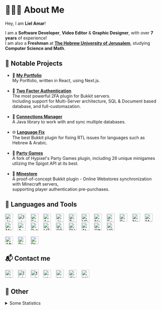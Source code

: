# 👨🏻‍💻 About Me
Hey, I am <b>Liel Amar</b>!

I am a <b>Software Developer</b>, <b>Video Editor</b> & <b>Graphic Designer</b>, with over <b>7 years</b> of experience!<br>
I am also a <b>Freshman</b> at <b>[The Hebrew University of Jerusalem](https://en.huji.ac.il/en)</b>, studying <b>Computer Science and Math</b>.


## 📝 Notable Projects
- 📁 [**My Portfolio**](https://lielamar.com)
    <br>My Portfolio, written in React, using Next.js.
    <br><br>
- 🔐 [**Two Factor Authentication**](https://github.com/LielAmar/2FA)
    <br>The most powerful 2FA plugin for Bukkit servers.
    <br>Including support for Multi-Server architecture, SQL & Document based database, and full-customazation.
    <br><br>
- 🔌 [**Connections Manager**](https://github.com/LielAmar/Connections-Manager)
    <br>A Java library to work with and sync multiple databases.
    <br><br>
- 🌐 [**Language Fix**](https://github.com/LielAmar/LanguageFix)
    <br>The best Bukkit plugin for fixing RTL issues for languages such as Hebrew & Arabic.
    <br><br>
- 🎉 [**Party Games**](https://github.com/LielAmar/Party-Games)
    <br>A fork of Hypixel's Party Games plugin, including 26 unique minigames utlizing the Spigot API at its best.
    <br><br>
- 🏬 [**Minestore**](https://github.com/LielAmar/Minestore)
    <br>A proof-of-concept Bukkit plugin - Online Webstores synchronization with Minecraft servers,
    <br>supporting player authentication pre-purchases.


## 🔨 Languages and Tools
<div align="left">
  <img alt="Java"       width="26px" src="https://lielamar.com/svgs/java.svg" />&nbsp;&nbsp;&nbsp;
  <img alt="IntelliJ"   width="26px" src="https://lielamar.com/svgs/intellij.svg" />&nbsp;&nbsp;&nbsp;
  <img alt="Spring"     width="26px" src="https://lielamar.com/svgs/spring.svg" />&nbsp;&nbsp;&nbsp;
  <img alt="Android"    width="26px" src="https://lielamar.com/svgs/android.svg" />&nbsp;&nbsp;&nbsp;
  <img alt="JavaScript" width="26px" src="https://lielamar.com/svgs/javascript.svg" />&nbsp;&nbsp;&nbsp;
  <img alt="TypeScript" width="26px" src="https://lielamar.com/svgs/typescript.svg" />&nbsp;&nbsp;&nbsp;
  <img alt="VSCode"     width="26px" src="https://lielamar.com/svgs/vscode.svg" />&nbsp;&nbsp;&nbsp;
  <img alt="NodeJS"     width="26px" src="https://lielamar.com/svgs/nodejs.svg" />&nbsp;&nbsp;&nbsp;
  <img alt="Express"    width="26px" src="https://lielamar.com/svgs/express.svg" />&nbsp;&nbsp;&nbsp;
  <img alt="React"      width="26px" src="https://lielamar.com/svgs/react.svg" />&nbsp;&nbsp;&nbsp;
  <img alt="NextJS"     width="26px" src="https://lielamar.com/svgs/nextjs.svg" />&nbsp;&nbsp;&nbsp;
  <img alt="MySQL"      width="26px" src="https://lielamar.com/svgs/mysql.svg" />&nbsp;&nbsp;&nbsp;
  <img alt="MongoDB"    width="26px" src="https://lielamar.com/svgs/mongodb.svg" />&nbsp;&nbsp;&nbsp;
  <img alt="AWS"        width="26px" src="https://lielamar.com/svgs/aws.svg" />&nbsp;&nbsp;&nbsp;
  <img alt="Python"     width="26px" src="https://lielamar.com/svgs/python.svg" />&nbsp;&nbsp;&nbsp;
  <img alt="HTML5"      width="26px" src="https://lielamar.com/svgs/html5.svg" />&nbsp;&nbsp;&nbsp;
  <img alt="CSS3"       width="26px" src="https://lielamar.com/svgs/css3.svg" />&nbsp;&nbsp;&nbsp;
  <img alt="PHP"        width="26px" src="https://lielamar.com/svgs/php.svg" />&nbsp;&nbsp;&nbsp;
  <img alt="Atom"       width="26px" src="https://lielamar.com/svgs/atom.svg" />&nbsp;&nbsp;&nbsp;
  <img alt="C#"         width="26px" src="https://lielamar.com/svgs/csharp.svg" />&nbsp;&nbsp;&nbsp;
  <img alt="VS"         width="26px" src="https://lielamar.com/svgs/vs.svg" />&nbsp;&nbsp;&nbsp;
<!--   <img alt="Linux"      width="26px" src="https://lielamar.com/svgs/linux.svg" />&nbsp;&nbsp;&nbsp; -->
</div>

<br>

<div align="left">
  <img alt="After Effects" width="26px" src="https://lielamar.com/svgs/aftereffects.svg" />&nbsp;&nbsp;&nbsp;
  <img alt="Premiere Pro"  width="26px" src="https://lielamar.com/svgs/premierepro.svg" />&nbsp;&nbsp;&nbsp;
  <img alt="Photoshop"     width="26px" src="https://lielamar.com/svgs/photoshop.svg" />&nbsp;&nbsp;&nbsp;
</div>


## 📬 Contact me
<div align="left">
  <a href="https://lielamar.com">                     <img alt="website"  width="26px" src="https://lielamar.com/svgs/website.svg"/></a>&nbsp;&nbsp;&nbsp;
  <a href="https://www.linkedin.com/in/liel-amar/">   <img alt="linkedin" width="26px" src="https://lielamar.com/svgs/linkedin_colored.svg"/></a>&nbsp;&nbsp;&nbsp;
  <a href="https://twitter.com/IamLielAmar">          <img alt="twitter"  width="26px" src="https://lielamar.com/svgs/twitter_colored.svg"/></a>&nbsp;&nbsp;&nbsp;
  <a href="https://www.youtube.com/c/LielAmar">       <img alt="youtube"  width="26px" src="https://lielamar.com/svgs/youtube_colored.svg"/></a>&nbsp;&nbsp;&nbsp;
  <a href="https://www.npmjs.com/~lielamar">          <img alt="npm"      width="26px" src="https://lielamar.com/svgs/npm_colored.svg"/></a>&nbsp;&nbsp;&nbsp;
  <a href="https://discord.gg/NzgBrqR">               <img alt="discord"  width="26px" src="https://lielamar.com/svgs/discord.svg"/></a>&nbsp;&nbsp;&nbsp;
  <a href="https://www.spigotmc.org/members/446937/"> <img alt="spigot"   width="26px" src="https://lielamar.com/svgs/spigot_colored.svg"/></a>&nbsp;&nbsp;&nbsp;
</div>


## 🌟 Other
<details>
  <summary>Some Statistics</summary>
  <div align="center">
    <img height="200rem" alt="GitHub Stats" src="https://github-readme-stats.vercel.app/api?username=LielAmar&count_private=true&show_icons=true&theme=dark" />
    <img height="200rem" alt="GitHub Language Stats" src="https://github-readme-stats.vercel.app/api/top-langs/?username=LielAmar&theme=dark&layout=compact&langs_count=6" />
  </div>
</details>


<!--  Links and stuff -->
[discord]: https://discord.gg/NzgBrqR
[website]: https://lielamar.com
[twitter]: https://twitter.com/IamLielAmar
[youtube]: https://www.youtube.com/c/LielAmar
[spigot]: https://www.spigotmc.org/members/446937/
[linkedin]: https://www.linkedin.com/in/liel-amar/
[npm]: https://www.npmjs.com/~lielamar
